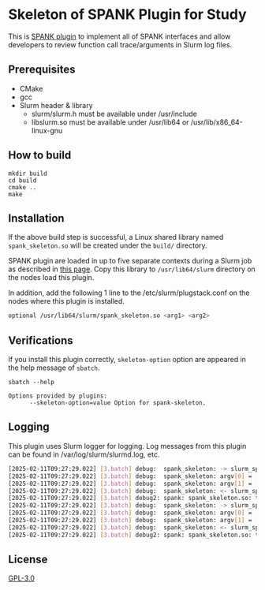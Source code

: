 # Skeleton of SPANK Plugin for Study

This is [SPANK plugin](https://slurm.schedmd.com/spank.html) to implement all of SPANK interfaces and allow developers to review function call trace/arguments in Slurm log files.
 
## Prerequisites

* CMake
* gcc
* Slurm header & library
  * slurm/slurm.h must be available under /usr/include
  * libslurm.so must be available under /usr/lib64 or /usr/lib/x86_64-linux-gnu


## How to build

```shell-session
mkdir build
cd build
cmake ..
make
```

## Installation

If the above build step is successful, a Linux shared library named `spank_skeleton.so` will be created under the `build/` directory. 

SPANK plugin are loaded in up to five separate contexts during a Slurm job as described in [this page](https://slurm.schedmd.com/spank.html#SECTION_SPANK-PLUGINS). Copy this library to `/usr/lib64/slurm` directory on the nodes load this plugin.

In addition, add the following 1 line to the /etc/slurm/plugstack.conf on the nodes where this plugin is installed.

```bash
optional /usr/lib64/slurm/spank_skeleton.so <arg1> <arg2>
```

## Verifications

If you install this plugin correctly, `skeleton-option` option are appeared in the help message of `sbatch`.

```shell-session
sbatch --help

Options provided by plugins:
      --skeleton-option=value Option for spank-skeleton.

```

## Logging

This plugin uses Slurm logger for logging. Log messages from this plugin can be found in /var/log/slurm/slurmd.log, etc.

```bash
[2025-02-11T09:27:29.022] [3.batch] debug:  spank_skeleton: -> slurm_spank_task_init_privileged argc=2 remote=1
[2025-02-11T09:27:29.022] [3.batch] debug:  spank_skeleton: argv[0] = [plugin-arg1]
[2025-02-11T09:27:29.022] [3.batch] debug:  spank_skeleton: argv[1] = [plugin-arg2]
[2025-02-11T09:27:29.022] [3.batch] debug:  spank_skeleton: <- slurm_spank_task_init_privileged rc=0
[2025-02-11T09:27:29.022] [3.batch] debug2: spank: spank_skeleton.so: task_init_privileged = 0
[2025-02-11T09:27:29.022] [3.batch] debug:  spank_skeleton: -> slurm_spank_task_post_fork argc=2 remote=1
[2025-02-11T09:27:29.022] [3.batch] debug:  spank_skeleton: argv[0] = [plugin-arg1]
[2025-02-11T09:27:29.022] [3.batch] debug:  spank_skeleton: argv[1] = [plugin-arg2]
[2025-02-11T09:27:29.022] [3.batch] debug:  spank_skeleton: <- slurm_spank_task_post_fork rc=0
[2025-02-11T09:27:29.022] [3.batch] debug2: spank: spank_skeleton.so: task_post_fork = 0
```

## License

[GPL-3.0](https://github.com/qiskit-community/spank-plugins/blob/main/LICENSE)
